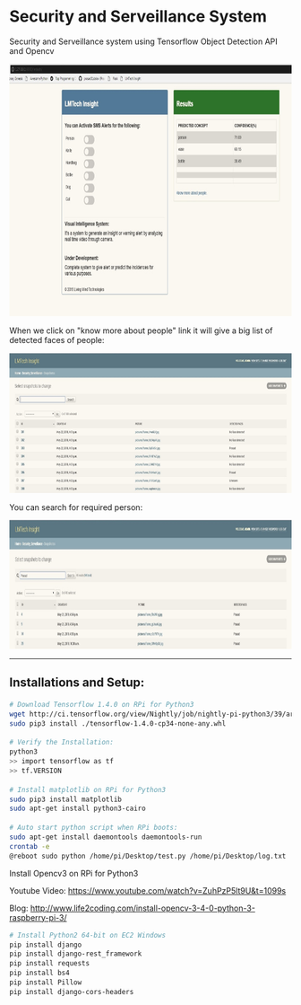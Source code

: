 # Security and Serveillance System
Security and Serveillance system using Tensorflow Object Detection API and Opencv

 <p align="center">
  <img src="home_page.jpg" width=800 height=450>
 </p> 
 
 When we click on "know more about people" link it will give a big list of detected faces of people:
 <p align="center">
  <img src="more_about_people.jpg" width=800 height=250>
 </p> 
 
 You can search for required person:
 <p align="center">
  <img src="search_people.jpg" width=800 height=230>
 </p> 
 <hr>

## Installations and Setup:
```bash
# Download Tensorflow 1.4.0 on RPi for Python3
wget http://ci.tensorflow.org/view/Nightly/job/nightly-pi-python3/39/artifact/output-artifacts/tensorflow-1.4.0-cp34-none-any.whl
sudo pip3 install ./tensorflow-1.4.0-cp34-none-any.whl

# Verify the Installation:
python3
>> import tensorflow as tf
>> tf.VERSION

# Install matplotlib on RPi for Python3
sudo pip3 install matplotlib
sudo apt-get install python3-cairo

# Auto start python script when RPi boots:
sudo apt-get install daemontools daemontools-run
crontab -e
@reboot sudo python /home/pi/Desktop/test.py /home/pi/Desktop/log.txt
```
Install Opencv3 on RPi for Python3

Youtube Video: 
https://www.youtube.com/watch?v=ZuhPzP5lt9U&t=1099s

Blog:
http://www.life2coding.com/install-opencv-3-4-0-python-3-raspberry-pi-3/

```bash
# Install Python2 64-bit on EC2 Windows
pip install django
pip install django-rest_framework
pip install requests
pip install bs4
pip install Pillow
pip install django-cors-headers
```


